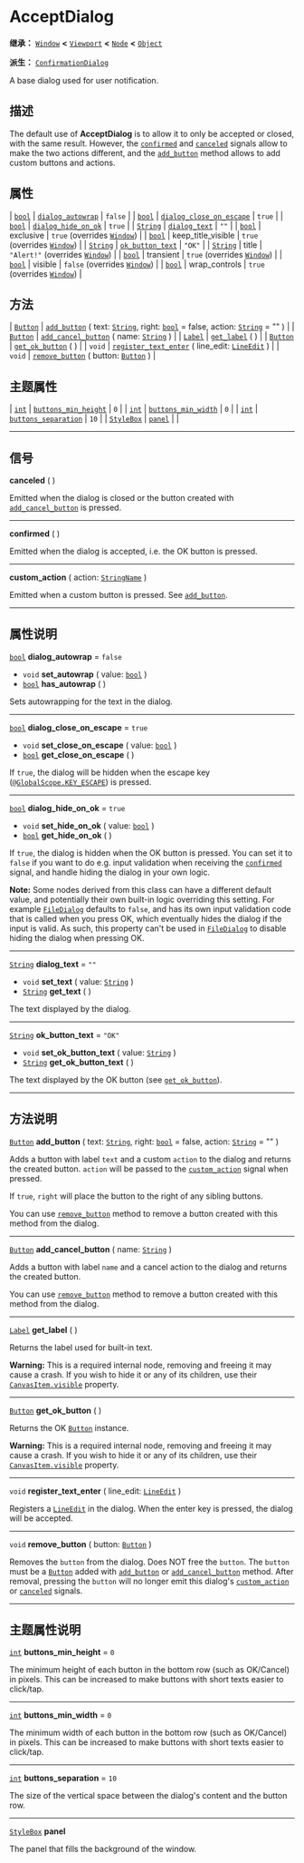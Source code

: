 <!-- ⚠ 请勿编辑本文件 ⚠ -->
<!-- 本文档使用脚本从 WeDot 引擎源码仓库生成。 -->
<!-- 生成脚本：https://github.com/WeDot-Engine/WeDot/tree/4.3/doc/tools/make_md.py； -->
<!-- 原文件：https://github.com/WeDot-Engine/WeDot/tree/4.3/doc/classes/AcceptDialog.xml。 -->

<div id="_class_acceptdialog"></div>

# AcceptDialog

**继承：** [`Window`](class_window.md) **<** [`Viewport`](class_viewport.md) **<** [`Node`](class_node.md) **<** [`Object`](class_object.md)

**派生：** [`ConfirmationDialog`](class_confirmationdialog.md)

A base dialog used for user notification.

## 描述

The default use of **AcceptDialog** is to allow it to only be accepted or closed, with the same result. However, the [`confirmed`](#class_acceptdialog_signal_confirmed) and [`canceled`](#class_acceptdialog_signal_canceled) signals allow to make the two actions different, and the [`add_button`](#class_acceptdialog_method_add_button) method allows to add custom buttons and actions.

## 属性

| [`bool`](class_bool.md)     | [`dialog_autowrap`](#class_acceptdialog_property_dialog_autowrap)               | ``false``                                                                  |
| [`bool`](class_bool.md)     | [`dialog_close_on_escape`](#class_acceptdialog_property_dialog_close_on_escape) | ``true``                                                                   |
| [`bool`](class_bool.md)     | [`dialog_hide_on_ok`](#class_acceptdialog_property_dialog_hide_on_ok)           | ``true``                                                                   |
| [`String`](class_string.md) | [`dialog_text`](#class_acceptdialog_property_dialog_text)                       | ``""``                                                                     |
| [`bool`](class_bool.md)     | exclusive                                                                       | ``true`` (overrides [`Window`](#class_window_property_exclusive))          |
| [`bool`](class_bool.md)     | keep_title_visible                                                              | ``true`` (overrides [`Window`](#class_window_property_keep_title_visible)) |
| [`String`](class_string.md) | [`ok_button_text`](#class_acceptdialog_property_ok_button_text)                 | ``"OK"``                                                                   |
| [`String`](class_string.md) | title                                                                           | ``"Alert!"`` (overrides [`Window`](#class_window_property_title))          |
| [`bool`](class_bool.md)     | transient                                                                       | ``true`` (overrides [`Window`](#class_window_property_transient))          |
| [`bool`](class_bool.md)     | visible                                                                         | ``false`` (overrides [`Window`](#class_window_property_visible))           |
| [`bool`](class_bool.md)     | wrap_controls                                                                   | ``true`` (overrides [`Window`](#class_window_property_wrap_controls))      |

## 方法

| [`Button`](class_button.md) | [`add_button`](#class_acceptdialog_method_add_button) ( text: [`String`](class_string.md), right: [`bool`](class_bool.md) = false, action: [`String`](class_string.md) = "" ) |
| [`Button`](class_button.md) | [`add_cancel_button`](#class_acceptdialog_method_add_cancel_button) ( name: [`String`](class_string.md) )                                                                     |
| [`Label`](class_label.md)   | [`get_label`](#class_acceptdialog_method_get_label) ( )                                                                                                                       |
| [`Button`](class_button.md) | [`get_ok_button`](#class_acceptdialog_method_get_ok_button) ( )                                                                                                               |
| `void`                      | [`register_text_enter`](#class_acceptdialog_method_register_text_enter) ( line_edit: [`LineEdit`](class_lineedit.md) )                                                        |
| `void`                      | [`remove_button`](#class_acceptdialog_method_remove_button) ( button: [`Button`](class_button.md) )                                                                           |

## 主题属性

| [`int`](class_int.md)           | [`buttons_min_height`](#class_acceptdialog_theme_constant_buttons_min_height) | ``0``  |
| [`int`](class_int.md)           | [`buttons_min_width`](#class_acceptdialog_theme_constant_buttons_min_width)   | ``0``  |
| [`int`](class_int.md)           | [`buttons_separation`](#class_acceptdialog_theme_constant_buttons_separation) | ``10`` |
| [`StyleBox`](class_stylebox.md) | [`panel`](#class_acceptdialog_theme_style_panel)                              |        |

<!-- rst-class:: classref-section-separator -->

---

## 信号

<div id="_class_class_acceptdialog_signal_canceled"></div>

**canceled** ( ) <div id="class_acceptdialog_signal_canceled"></div>

Emitted when the dialog is closed or the button created with [`add_cancel_button`](#class_acceptdialog_method_add_cancel_button) is pressed.

<!-- rst-class:: classref-item-separator -->

---

<div id="_class_class_acceptdialog_signal_confirmed"></div>

**confirmed** ( ) <div id="class_acceptdialog_signal_confirmed"></div>

Emitted when the dialog is accepted, i.e. the OK button is pressed.

<!-- rst-class:: classref-item-separator -->

---

<div id="_class_class_acceptdialog_signal_custom_action"></div>

**custom_action** ( action: [`StringName`](class_stringname.md) ) <div id="class_acceptdialog_signal_custom_action"></div>

Emitted when a custom button is pressed. See [`add_button`](#class_acceptdialog_method_add_button).

<!-- rst-class:: classref-section-separator -->

---

## 属性说明

<div id="_class_acceptdialog_property_dialog_autowrap"></div>

[`bool`](class_bool.md) **dialog_autowrap** = ``false`` <div id="class_acceptdialog_property_dialog_autowrap"></div>

- `void` **set_autowrap** ( value: [`bool`](class_bool.md) )
- [`bool`](class_bool.md) **has_autowrap** ( )

Sets autowrapping for the text in the dialog.

<!-- rst-class:: classref-item-separator -->

---

<div id="_class_acceptdialog_property_dialog_close_on_escape"></div>

[`bool`](class_bool.md) **dialog_close_on_escape** = ``true`` <div id="class_acceptdialog_property_dialog_close_on_escape"></div>

- `void` **set_close_on_escape** ( value: [`bool`](class_bool.md) )
- [`bool`](class_bool.md) **get_close_on_escape** ( )

If `true`, the dialog will be hidden when the escape key ([`@GlobalScope.KEY_ESCAPE`](#class_@globalscope_constant_key_escape)) is pressed.

<!-- rst-class:: classref-item-separator -->

---

<div id="_class_acceptdialog_property_dialog_hide_on_ok"></div>

[`bool`](class_bool.md) **dialog_hide_on_ok** = ``true`` <div id="class_acceptdialog_property_dialog_hide_on_ok"></div>

- `void` **set_hide_on_ok** ( value: [`bool`](class_bool.md) )
- [`bool`](class_bool.md) **get_hide_on_ok** ( )

If `true`, the dialog is hidden when the OK button is pressed. You can set it to `false` if you want to do e.g. input validation when receiving the [`confirmed`](#class_acceptdialog_signal_confirmed) signal, and handle hiding the dialog in your own logic.

 **Note:** Some nodes derived from this class can have a different default value, and potentially their own built-in logic overriding this setting. For example [`FileDialog`](class_filedialog.md) defaults to `false`, and has its own input validation code that is called when you press OK, which eventually hides the dialog if the input is valid. As such, this property can't be used in [`FileDialog`](class_filedialog.md) to disable hiding the dialog when pressing OK.

<!-- rst-class:: classref-item-separator -->

---

<div id="_class_acceptdialog_property_dialog_text"></div>

[`String`](class_string.md) **dialog_text** = ``""`` <div id="class_acceptdialog_property_dialog_text"></div>

- `void` **set_text** ( value: [`String`](class_string.md) )
- [`String`](class_string.md) **get_text** ( )

The text displayed by the dialog.

<!-- rst-class:: classref-item-separator -->

---

<div id="_class_acceptdialog_property_ok_button_text"></div>

[`String`](class_string.md) **ok_button_text** = ``"OK"`` <div id="class_acceptdialog_property_ok_button_text"></div>

- `void` **set_ok_button_text** ( value: [`String`](class_string.md) )
- [`String`](class_string.md) **get_ok_button_text** ( )

The text displayed by the OK button (see [`get_ok_button`](#class_acceptdialog_method_get_ok_button)).

<!-- rst-class:: classref-section-separator -->

---

## 方法说明

<div id="_class_acceptdialog_method_add_button"></div>

[`Button`](class_button.md) **add_button** ( text: [`String`](class_string.md), right: [`bool`](class_bool.md) = false, action: [`String`](class_string.md) = "" )<div id="class_acceptdialog_method_add_button"></div>

Adds a button with label `text` and a custom `action` to the dialog and returns the created button. `action` will be passed to the [`custom_action`](#class_acceptdialog_signal_custom_action) signal when pressed.

If `true`, `right` will place the button to the right of any sibling buttons.

You can use [`remove_button`](#class_acceptdialog_method_remove_button) method to remove a button created with this method from the dialog.

<!-- rst-class:: classref-item-separator -->

---

<div id="_class_acceptdialog_method_add_cancel_button"></div>

[`Button`](class_button.md) **add_cancel_button** ( name: [`String`](class_string.md) )<div id="class_acceptdialog_method_add_cancel_button"></div>

Adds a button with label `name` and a cancel action to the dialog and returns the created button.

You can use [`remove_button`](#class_acceptdialog_method_remove_button) method to remove a button created with this method from the dialog.

<!-- rst-class:: classref-item-separator -->

---

<div id="_class_acceptdialog_method_get_label"></div>

[`Label`](class_label.md) **get_label** ( )<div id="class_acceptdialog_method_get_label"></div>

Returns the label used for built-in text.

 **Warning:** This is a required internal node, removing and freeing it may cause a crash. If you wish to hide it or any of its children, use their [`CanvasItem.visible`](#class_canvasitem_property_visible) property.

<!-- rst-class:: classref-item-separator -->

---

<div id="_class_acceptdialog_method_get_ok_button"></div>

[`Button`](class_button.md) **get_ok_button** ( )<div id="class_acceptdialog_method_get_ok_button"></div>

Returns the OK [`Button`](class_button.md) instance.

 **Warning:** This is a required internal node, removing and freeing it may cause a crash. If you wish to hide it or any of its children, use their [`CanvasItem.visible`](#class_canvasitem_property_visible) property.

<!-- rst-class:: classref-item-separator -->

---

<div id="_class_acceptdialog_method_register_text_enter"></div>

`void` **register_text_enter** ( line_edit: [`LineEdit`](class_lineedit.md) )<div id="class_acceptdialog_method_register_text_enter"></div>

Registers a [`LineEdit`](class_lineedit.md) in the dialog. When the enter key is pressed, the dialog will be accepted.

<!-- rst-class:: classref-item-separator -->

---

<div id="_class_acceptdialog_method_remove_button"></div>

`void` **remove_button** ( button: [`Button`](class_button.md) )<div id="class_acceptdialog_method_remove_button"></div>

Removes the `button` from the dialog. Does NOT free the `button`. The `button` must be a [`Button`](class_button.md) added with [`add_button`](#class_acceptdialog_method_add_button) or [`add_cancel_button`](#class_acceptdialog_method_add_cancel_button) method. After removal, pressing the `button` will no longer emit this dialog's [`custom_action`](#class_acceptdialog_signal_custom_action) or [`canceled`](#class_acceptdialog_signal_canceled) signals.

<!-- rst-class:: classref-section-separator -->

---

## 主题属性说明

<div id="_class_acceptdialog_theme_constant_buttons_min_height"></div>

[`int`](class_int.md) **buttons_min_height** = ``0`` <div id="class_acceptdialog_theme_constant_buttons_min_height"></div>

The minimum height of each button in the bottom row (such as OK/Cancel) in pixels. This can be increased to make buttons with short texts easier to click/tap.

<!-- rst-class:: classref-item-separator -->

---

<div id="_class_acceptdialog_theme_constant_buttons_min_width"></div>

[`int`](class_int.md) **buttons_min_width** = ``0`` <div id="class_acceptdialog_theme_constant_buttons_min_width"></div>

The minimum width of each button in the bottom row (such as OK/Cancel) in pixels. This can be increased to make buttons with short texts easier to click/tap.

<!-- rst-class:: classref-item-separator -->

---

<div id="_class_acceptdialog_theme_constant_buttons_separation"></div>

[`int`](class_int.md) **buttons_separation** = ``10`` <div id="class_acceptdialog_theme_constant_buttons_separation"></div>

The size of the vertical space between the dialog's content and the button row.

<!-- rst-class:: classref-item-separator -->

---

<div id="_class_acceptdialog_theme_style_panel"></div>

[`StyleBox`](class_stylebox.md) **panel** <div id="class_acceptdialog_theme_style_panel"></div>

The panel that fills the background of the window.

[^virtual]: 本方法通常需要用户覆盖才能生效。
[^const]: 本方法无副作用，不会修改该实例的任何成员变量。
[^vararg]: 本方法除了能接受在此处描述的参数外，还能够继续接受任意数量的参数。
[^constructor]: 本方法用于构造某个类型。
[^static]: 调用本方法无需实例，可直接使用类名进行调用。
[^operator]: 本方法描述的是使用本类型作为左操作数的有效运算符。
[^bitfield]: 这个值是由下列位标志构成位掩码的整数。
[^void]: 无返回值。
